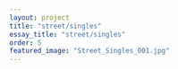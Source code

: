 ```yaml
---
layout: project
title: "street/singles"
essay_title: "street/singles"
order: 5
featured_image: "Street_Singles_001.jpg"
---
```


